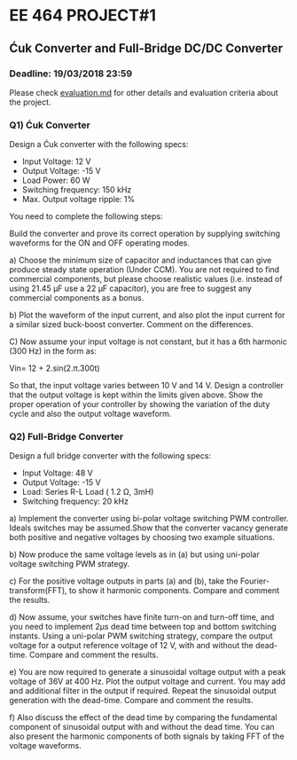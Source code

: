 # EE 464 PROJECT#1

## Ćuk Converter and Full-Bridge DC/DC Converter

### Deadline: 19/03/2018 23:59


Please check [evaluation.md](evaluation.md) for other details and evaluation criteria about the project.

### Q1) Ćuk Converter

Design a Ćuk converter with the following specs:

- Input Voltage: 12 V
- Output Voltage: -15 V
- Load Power: 60 W
- Switching frequency: 150 kHz
- Max. Output voltage ripple: 1%

You need to complete the following steps:

Build the converter and prove its correct operation by supplying switching waveforms for the ON and OFF operating modes. 

a) Choose the minimum size of capacitor and inductances that can give produce steady state operation (Under CCM). You are not required to find commercial components, but please choose realistic values (i.e. instead of using 21.45 µF use a 22 µF capacitor), you are free to suggest any commercial components as a bonus.

b) Plot the waveform of the input current, and also plot the input current for a similar sized buck-boost converter. Comment on the differences.

C) Now assume your input voltage is not constant, but it has a 6th harmonic (300 Hz) in the form as:

Vin= 12 + 2.sin(2.π.300t)

So that, the input voltage varies between 10 V and 14 V. Design a controller that the output voltage is kept within the limits given above. Show the proper operation of your controller by showing the variation of the duty cycle and also the output voltage waveform.

### Q2) Full-Bridge Converter

Design a full bridge converter with the following specs:

- Input Voltage: 48 V
- Output Voltage: -15 V
- Load: Series R-L Load ( 1.2 Ω, 3mH)
- Switching frequency: 20 kHz

a) Implement the converter using bi-polar voltage switching PWM controller. Ideals switches may be assumed.Show that the converter vacancy generate both positive and negative voltages by choosing two example situations.

b) Now produce the same voltage levels as in (a) but using uni-polar voltage switching PWM strategy. 

c) For the positive voltage outputs in parts (a) and (b), take the Fourier-transform(FFT), to show it harmonic components. Compare and comment the results.

d) Now assume, your switches have finite turn-on and turn-off time, and you need to implement 2µs dead time between top and bottom switching instants. Using a uni-polar PWM switching strategy, compare the output voltage for a output reference voltage of 12 V, with and without the dead-time. Compare and comment the results.

e) You are now required to generate a sinusoidal voltage output with a peak voltage of 36V at 400 Hz. Plot the output voltage and current. You may add and additional filter in the output if required. Repeat the sinusoidal output generation with the dead-time. Compare and comment the results.

f) Also discuss the effect of the dead time by comparing the fundamental component of sinusoidal output with and without the dead time. You can also present the harmonic components of both signals by taking FFT of the voltage waveforms.
